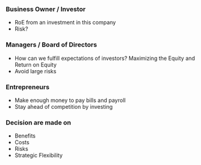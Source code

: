 ### Business Owner / Investor
- RoE from an investment in this company
- Risk?
### Managers / Board of Directors
- How can we fulfill expectations of investors? Maximizing the Equity and Return on Equity
- Avoid large risks

### Entrepreneurs
- Make enough money to pay bills and payroll
- Stay ahead of competition by investing

### Decision are made on
- Benefits
- Costs
- Risks
- Strategic Flexibility

